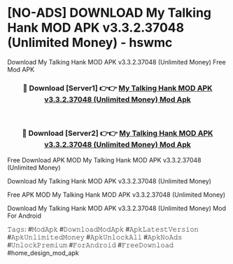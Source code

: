 # [NO-ADS] DOWNLOAD My Talking Hank MOD APK v3.3.2.37048 (Unlimited Money) - hswmc
Download My Talking Hank MOD APK v3.3.2.37048 (Unlimited Money) Free Mod APK

<div align="center">
<h3>🔴 Download [Server1] 👉👉 <a href="https://apk-comot.site?title=My_Talking_Hank_MOD_APK_v3.3.2.37048_(Unlimited_Money)">My Talking Hank MOD APK v3.3.2.37048 (Unlimited Money) Mod Apk</a></h3><br>

<h3>🔴 Download [Server2] 👉👉 <a href="https://apk-comot.site?title=My_Talking_Hank_MOD_APK_v3.3.2.37048_(Unlimited_Money)">My Talking Hank MOD APK v3.3.2.37048 (Unlimited Money) Mod Apk</a></h3>
</div>


Free Download APK MOD My Talking Hank MOD APK v3.3.2.37048 (Unlimited Money)

Download My Talking Hank MOD APK v3.3.2.37048 (Unlimited Money) 

Free APK MOD My Talking Hank MOD APK v3.3.2.37048 (Unlimited Money) 

Download My Talking Hank MOD APK v3.3.2.37048 (Unlimited Money) Mod For Android

𝚃𝚊𝚐𝚜: #𝙼𝚘𝚍𝙰𝚙𝚔 #𝙳𝚘𝚠𝚗𝚕𝚘𝚊𝚍𝙼𝚘𝚍𝙰𝚙𝚔 #𝙰𝚙𝚔𝙻𝚊𝚝𝚎𝚜𝚝𝚅𝚎𝚛𝚜𝚒𝚘𝚗 #𝙰𝚙𝚔𝚄𝚗𝚕𝚒𝚖𝚒𝚝𝚎𝚍𝙼𝚘𝚗𝚎𝚢 #𝙰𝚙𝚔𝚄𝚗𝚕𝚘𝚌𝚔𝙰𝚕𝚕 #𝙰𝚙𝚔𝙽𝚘𝙰𝚍𝚜 #𝚄𝚗𝚕𝚘𝚌𝚔𝙿𝚛𝚎𝚖𝚒𝚞𝚖 #𝙵𝚘𝚛𝙰𝚗𝚍𝚛𝚘𝚒𝚍 #𝙵𝚛𝚎𝚎𝙳𝚘𝚠𝚗𝚕𝚘𝚊𝚍 #home_design_mod_apk
